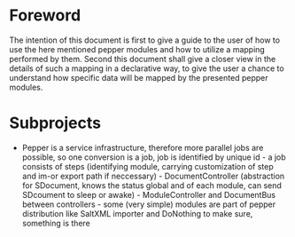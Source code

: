 Foreword
========

The intention of this document is first to give a guide to the user of how to use the here mentioned pepper modules and how to utilize a mapping performed by them. Second this document shall give a closer view in the details of such a mapping in a declarative way, to give the user a chance to understand how specific data will be mapped by the presented pepper modules.

Subprojects
===========

- Pepper is a service infrastructure, therefore more parallel jobs are possible, so one conversion is a job, job is identified by unique id - a job consists of steps (identifying module, carrying customization of step and im-or export path if neccessary) - DocumentController (abstraction for SDocument, knows the status global and of each module, can send SDcoument to sleep or awake) - ModuleController and DocumentBus between controllers - some (very simple) modules are part of pepper distribution like SaltXML importer and DoNothing to make sure, something is there
